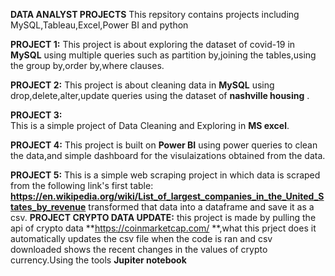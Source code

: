 **DATA ANALYST PROJECTS**
      This repsitory contains projects including MySQL,Tableau,Excel,Power BI and python

**PROJECT 1:**
          This project is about exploring the dataset of covid-19 in **MySQL** using multiple queries such as partition by,joining the tables,using the group by,order by,where clauses.


**PROJECT 2:**
          This project is about cleaning data in **MySQL** using drop,delete,alter,update queries using the dataset of **nashville housing** .


**PROJECT 3:**        
          This is a simple project of Data Cleaning and Exploring in **MS excel**.


**PROJECT 4:**
          This project is built on **Power BI** using power queries to clean the data,and  simple dashboard for the visulaizations obtained from the data. 

**PROJECT 5:**
          This is a simple web scraping project in which data is scraped from the following link's first table: **https://en.wikipedia.org/wiki/List_of_largest_companies_in_the_United_States_by_revenue**  transformed that data into a dataframe and save it as a csv.
**PROJECT CRYPTO DATA UPDATE:**
this project is made by pulling the api of crypto data **https://coinmarketcap.com/ **,what this prject does it automatically updates the csv file when the code is ran and csv downloaded shows the recent changes in the values of crypto currency.Using the tools **Jupiter notebook**
